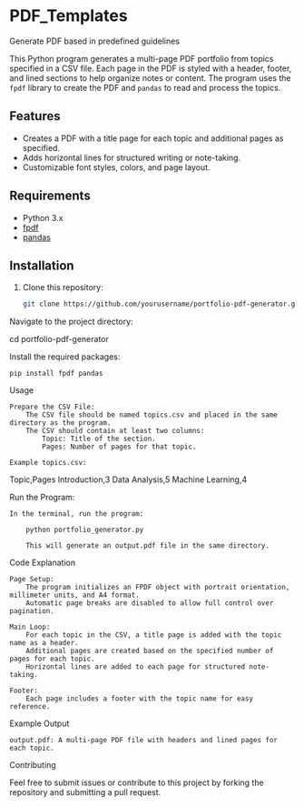 # PDF_Templates
Generate PDF based in predefined guidelines

This Python program generates a multi-page PDF portfolio from topics specified in a CSV file. Each page in the PDF is styled with a header, footer, and lined sections to help organize notes or content. The program uses the `fpdf` library to create the PDF and `pandas` to read and process the topics.

## Features
- Creates a PDF with a title page for each topic and additional pages as specified.
- Adds horizontal lines for structured writing or note-taking.
- Customizable font styles, colors, and page layout.

## Requirements
- Python 3.x
- [fpdf](https://pyfpdf.github.io/fpdf2/)
- [pandas](https://pandas.pydata.org/)

## Installation
1. Clone this repository:
   ```bash
   git clone https://github.com/yourusername/portfolio-pdf-generator.git

Navigate to the project directory:

cd portfolio-pdf-generator

Install the required packages:

    pip install fpdf pandas

Usage

    Prepare the CSV File:
        The CSV file should be named topics.csv and placed in the same directory as the program.
        The CSV should contain at least two columns:
            Topic: Title of the section.
            Pages: Number of pages for that topic.

    Example topics.csv:

Topic,Pages
Introduction,3
Data Analysis,5
Machine Learning,4

Run the Program:

    In the terminal, run the program:

        python portfolio_generator.py

        This will generate an output.pdf file in the same directory.

Code Explanation

    Page Setup:
        The program initializes an FPDF object with portrait orientation, millimeter units, and A4 format.
        Automatic page breaks are disabled to allow full control over pagination.

    Main Loop:
        For each topic in the CSV, a title page is added with the topic name as a header.
        Additional pages are created based on the specified number of pages for each topic.
        Horizontal lines are added to each page for structured note-taking.

    Footer:
        Each page includes a footer with the topic name for easy reference.

Example Output

    output.pdf: A multi-page PDF file with headers and lined pages for each topic.

Contributing

Feel free to submit issues or contribute to this project by forking the repository and submitting a pull request.
